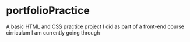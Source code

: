 # portfolioPractice
A basic HTML and CSS practice project I did as part of a front-end course cirriculum I am currently going through